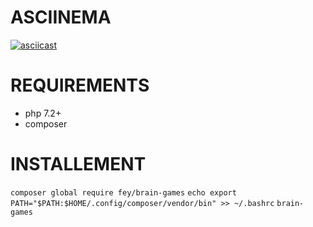 # ASCIINEMA

[![asciicast](https://asciinema.org/a/i1djvnjh0skpDeRYUCsJk4tIA.svg)](https://asciinema.org/a/i1djvnjh0skpDeRYUCsJk4tIA)


# REQUIREMENTS
* php 7.2+
* composer

# INSTALLEMENT

`composer global require fey/brain-games`
`echo export PATH="$PATH:$HOME/.config/composer/vendor/bin" >> ~/.bashrc`
`brain-games`
